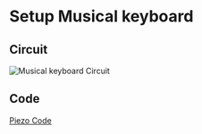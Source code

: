 # Setup Musical keyboard

## Circuit 
![Musical keyboard Circuit](../images/MusicalKeyboard.PNG)

## Code
[Piezo Code](../ide_src/MuscialKeyboard.ino)
